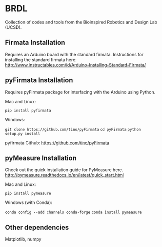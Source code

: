 # BRDL #
Collection of codes and tools from the Bioinspired Robotics and Design Lab (UCSD).

## Firmata Installation ##
Requires an Arduino board with the standard firmata.
Instructions for installing the standard firmata here:
http://www.instructables.com/id/Arduino-Installing-Standard-Firmata/

## pyFirmata Installation ##
Requires pyFirmata package for interfacing with the Arduino using Python.

Mac and Linux:

`pip install pyfirmata`

Windows:

`git clone https://github.com/tino/pyFirmata`
`cd pyFirmata`
`python setup.py install`

pyfirmata Github:
https://github.com/tino/pyFirmata

## pyMeasure Installation ##
Check out the quick installation guide for PyMeasure here.
http://pymeasure.readthedocs.io/en/latest/quick_start.html

Mac and Linux:

`pip install pymeasure`

Windows (with Conda):

`conda config --add channels conda-forge`
`conda install pymeasure`


## Other dependencies
Matplotlib, numpy
